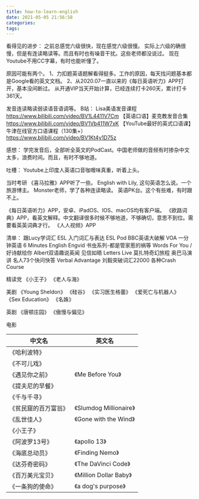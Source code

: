```yaml
---
title: how-to-learn-english
date: 2021-05-05 21:56:58
categories:
tags:
---
```


看得见的进步：
之前总感觉六级很快，现在感觉六级很慢。
实际上六级的确很慢，但是有连读略读等。而且有时也有噪音干扰。这些老师都没说过。
现在Youtube不用CC字幕，有时也能听懂了。

原因可能有两个。
1、力扣题英语题解看得挺多。工作的原因，每天找问题基本都是Google看的英文文档。
2、从2020.07一直以来的《每日英语听力》APP打开，基本没间断过。
从开通VIP当天开始计算，已经连续打卡260天，累计打卡361天。

发音连读略读弱读语音语调等。
B站：
Lisa美语发音课程
https://www.bilibili.com/video/BV1L4411V7Cm
【英语口语】麦克教发音合集
https://www.bilibili.com/video/BV1Vb411W7xK
【YouTube最好的英式口语课】牛津在线官方口语课程（130集+）
https://www.bilibili.com/video/BV1Kt4y1D75z

感想：
学完发音后，全部听全英文的PodCast。中国老师做的音频有时掺杂中文太多，浪费时间。而且，有时不够地道。

吐槽：
Youtube上印度人英语口音咖喱味真重，听着上头。

当时考研
《喜马拉雅》APP听了一些。
English with Lily, 这句英语怎么说。一个旅游博主。
Monster老师，学了各种连读略读。
英语PK台。这个有些难，有时跟不上。


《每日英语听力》APP，安卓、iPadOS、IOS、macOS均有客户端。
《欧路词典》APP，看英文解释。中文翻译很多时候不够地道，不够确切，意思不到位。需要看英英词典才行。
《人人视频》APP


清单：
跟Lucy学词汇
ESL 入门词汇与表达
ESL Pod
BBC英语大破解
VOA 一分钟英语
6 Minutes English
Engvid
书虫系列-都是管家惹的祸等
Words For You / 好诗献给你
Albert双语趣说英闻
见信如晤 Letters Live
莫扎特奇幻旅程
奥巴马演讲
名人73个快问快答
Verbal Advantage
刘毅突破词汇22000
各种Crash Course


精读党
《小王子》
《老人与海》

美剧
《Young Sheldon》
《硅谷》
《实习医生格蕾》
《爱死亡与机器人》
《Sex Education》
《名姝》

英剧
《唐顿庄园》
《傲慢与偏见》

电影

|中文名 | 英文名 |
|---- | ----   |
|《哈利波特》|                               |
|《不可儿戏》|                               |
|《遇见你之前》|《Me Before You》              |
|《提夫尼的早餐》|                             |
|《千与千寻》|                                |
|《贫民窟的百万富翁》|《Slumdog Millionaire》   |
|《乱世佳人》|《Gone with the Wind》           |
|《小王子》|                                  |
|《阿波罗13号》| 《apollo 13》                 |
|《海底总动员》|《Finding Nemo》               |
|《达芬奇密码》| 《The DaVinci Code》           |
|《百万美元宝贝》| 《Million Dollar Baby》      |
|《一条狗的使命》| 《a dog's purpose》          |







